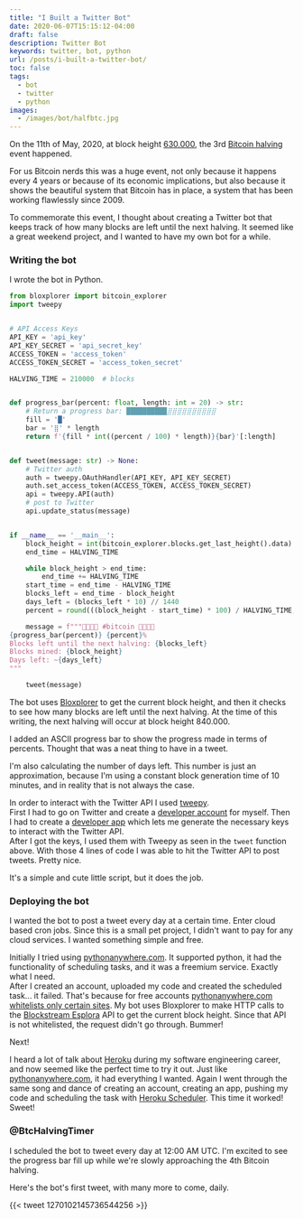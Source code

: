 ```yaml
---
title: "I Built a Twitter Bot"
date: 2020-06-07T15:15:12-04:00
draft: false
description: Twitter Bot
keywords: twitter, bot, python
url: /posts/i-built-a-twitter-bot/
toc: false
tags:
  - bot
  - twitter
  - python
images:
  - /images/bot/halfbtc.jpg
---
```


On the 11th of May, 2020, at block height [630.000](https://www.blockchain.com/btc/block/000000000000000000024bead8df69990852c202db0e0097c1a12ea637d7e96d), the 3rd [Bitcoin halving](https://www.bitcoinblockhalf.com/) event happened.

For us Bitcoin nerds this was a huge event, not only because it happens every 4 years or because of its economic implications, but also because it shows the beautiful system that Bitcoin has in place, a system that has been working flawlessly since 2009.

To commemorate this event, I thought about creating a Twitter bot that keeps track of how many blocks are left until the next halving. It seemed like a great weekend project, and I wanted to have my own bot for a while.

### Writing the bot

I wrote the bot in Python.

```python
from bloxplorer import bitcoin_explorer
import tweepy


# API Access Keys
API_KEY = 'api_key'
API_KEY_SECRET = 'api_secret_key'
ACCESS_TOKEN = 'access_token'
ACCESS_TOKEN_SECRET = 'access_token_secret'

HALVING_TIME = 210000  # blocks


def progress_bar(percent: float, length: int = 20) -> str:
    # Return a progress bar: ██████████⣿⣿⣿⣿⣿⣿⣿⣿⣿⣿
    fill = '█'
    bar = '⣿' * length
    return f'{fill * int((percent / 100) * length)}{bar}'[:length]


def tweet(message: str) -> None:
    # Twitter auth
    auth = tweepy.OAuthHandler(API_KEY, API_KEY_SECRET)
    auth.set_access_token(ACCESS_TOKEN, ACCESS_TOKEN_SECRET)
    api = tweepy.API(auth)
    # post to Twitter
    api.update_status(message)


if __name__ == '__main__':
    block_height = int(bitcoin_explorer.blocks.get_last_height().data)
    end_time = HALVING_TIME

    while block_height > end_time:
        end_time += HALVING_TIME
    start_time = end_time - HALVING_TIME
    blocks_left = end_time - block_height
    days_left = (blocks_left * 10) // 1440
    percent = round(((block_height - start_time) * 100) / HALVING_TIME, 2)

    message = f"""🚀🚀🚀🚀 #bitcoin 🚀🚀🚀🚀
{progress_bar(percent)} {percent}%
Blocks left until the next halving: {blocks_left}
Blocks mined: {block_height}
Days left: ~{days_left}
"""

    tweet(message)

```

The bot uses [Bloxplorer](https://valinsky.me/posts/bloxplorer/) to get the current block height, and then it checks to see how many blocks are left until the next halving. At the time of this writing, the next halving will occur at block height 840.000.

I added an ASCII progress bar to show the progress made in terms of percents. Thought that was a neat thing to have in a tweet.

I'm also calculating the number of days left. This number is just an approximation, because I'm using a constant block generation time of 10 minutes, and in reality that is not always the case.

In order to interact with the Twitter API I used [tweepy](https://github.com/tweepy/tweepy).  
First I had to go on Twitter and create a [developer account](https://developer.twitter.com/en/docs/basics/developer-portal/overview) for myself. Then I had to create a [developer app](https://developer.twitter.com/en/docs/basics/apps/overview) which lets me generate the necessary keys to interact with the Twitter API.  
After I got the keys, I used them with Tweepy as seen in the `tweet` function above. With those 4 lines of code I was able to hit the Twitter API to post tweets. Pretty nice.

It's a simple and cute little script, but it does the job.

### Deploying the bot

I wanted the bot to post a tweet every day at a certain time. Enter cloud based cron jobs. Since this is a small pet project, I didn't want to pay for any cloud services. I wanted something simple and free.

Initially I tried using [pythonanywhere.com](https://pythonanywhere.com). It supported python, it had the functionality of scheduling tasks, and it was a freemium service. Exactly what I need.  
After I created an account, uploaded my code and created the scheduled task... it failed. That's because for free accounts [pythonanywhere.com](https://pythonanywhere.com) [whitelists only certain sites](https://www.pythonanywhere.com/whitelist/). My bot uses Bloxplorer to make HTTP calls to the [Blockstream Esplora](https://github.com/Blockstream/esplora/blob/master/API.md) API to get the current block height. Since that API is not whitelisted, the request didn't go through. Bummer!

Next!

I heard a lot of talk about [Heroku](https://www.heroku.com/) during my software engineering career, and now seemed like the perfect time to try it out. Just like [pythonanywhere.com](https://pythonanywhere.com), it had everything I wanted. Again I went through the same song and dance of creating an account, creating an app, pushing my code and scheduling the task with [Heroku Scheduler](https://devcenter.heroku.com/articles/scheduler). This time it worked! Sweet!

### @BtcHalvingTimer

I scheduled the bot to tweet every day at 12:00 AM UTC. I'm excited to see the progress bar fill up while we're slowly approaching the 4th Bitcoin halving.

Here's the bot's first tweet, with many more to come, daily.

{{< tweet 1270102145736544256 >}}
